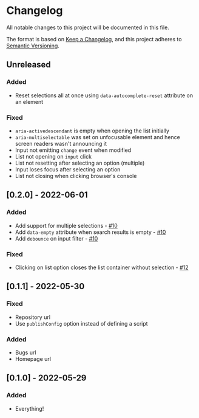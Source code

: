 # Changelog

All notable changes to this project will be documented in this file.

The format is based on [Keep a Changelog](https://keepachangelog.com/en/1.0.0/),
and this project adheres to [Semantic Versioning](https://semver.org/spec/v2.0.0.html).

## Unreleased

### Added
- Reset selections all at once using `data-autocomplete-reset` attribute on an element

### Fixed
- `aria-activedescendant` is empty when opening the list initially
- `aria-multiselectable` was set on unfocusable element and hence screen readers wasn't announcing it
- Input not emitting `change` event when modified
- List not opening on `input` click
- List not resetting after selecting an option (multiple)
- Input loses focus after selecting an option
- List not closing when clicking browser's console

## [0.2.0] - 2022-06-01

### Added
- Add support for multiple selections - [#10](https://github.com/abeidahmed/dahli/pull/10)
- Add `data-empty` attribute when search results is empty - [#10](https://github.com/abeidahmed/dahli/pull/10)
- Add `debounce` on input filter - [#10](https://github.com/abeidahmed/dahli/pull/10)

### Fixed
- Clicking on list option closes the list container without selection - [#12](https://github.com/abeidahmed/dahli/pull/12)

## [0.1.1] - 2022-05-30

### Fixed
- Repository url
- Use `publishConfig` option instead of defining a script

### Added
- Bugs url
- Homepage url

## [0.1.0] - 2022-05-29

### Added
- Everything!
